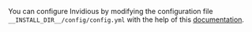 You can configure Invidious by modifying the configuration file `__INSTALL_DIR__/config/config.yml` with the help of this [documentation](https://docs.invidious.io/Configuration.md).
